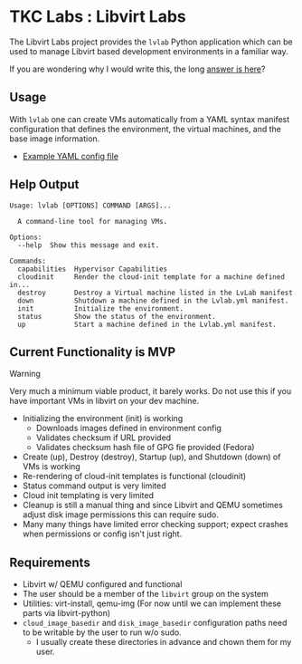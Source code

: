 # TKC Labs : Libvirt Labs

The Libvirt Labs project provides the `lvlab` Python application which can be
used to manage Libvirt based development environments in a familiar way.

If you are wondering why I would write this, the long [answer is here](docs/Why.md)?

## Usage

With `lvlab` one can create VMs automatically from a YAML syntax manifest
configuration that defines the environment, the virtual machines, and
the base image information.

- [Example YAML config file](docs/Lvlab.yml.example)

## Help Output

```console
Usage: lvlab [OPTIONS] COMMAND [ARGS]...

  A command-line tool for managing VMs.

Options:
  --help  Show this message and exit.

Commands:
  capabilities  Hypervisor Capabilities
  cloudinit     Render the cloud-init template for a machine defined in...
  destroy       Destroy a Virtual machine listed in the LvLab manifest
  down          Shutdown a machine defined in the Lvlab.yml manifest.
  init          Initialize the environment.
  status        Show the status of the environment.
  up            Start a machine defined in the Lvlab.yml manifest.
```

## Current Functionality is MVP

> [!WARNING]  
> Very much a minimum viable product, it barely works. Do not use this
> if you have important VMs in libvirt on your dev machine.

- Initializing the environment (init) is working
  - Downloads images defined in environment config
  - Validates checksum if URL provided
  - Validates checksum hash file of GPG fie provided (Fedora)
- Create (up), Destroy (destroy), Startup (up), and Shutdown (down) of VMs
  is working
- Re-rendering of cloud-init templates is functional (cloudinit)
- Status command output is very limited
- Cloud init templating is very limited
- Cleanup is still a manual thing and since Libvirt and QEMU sometimes
  adjust disk image permissions this can require sudo.
- Many many things have limited error checking support; expect crashes
  when permissions or config isn't just right.

## Requirements

- Libvirt w/ QEMU configured and functional
- The user should be a member of the `libvirt` group on the system
- Utilities: virt-install, qemu-img (For now until we can implement these
              parts via libvirt-python)
- `cloud_image_basedir` and `disk_image_basedir` configuration paths need
  to be writable by the user to run w/o sudo.
  - I usually create these directories in advance and chown them for my
    user.
